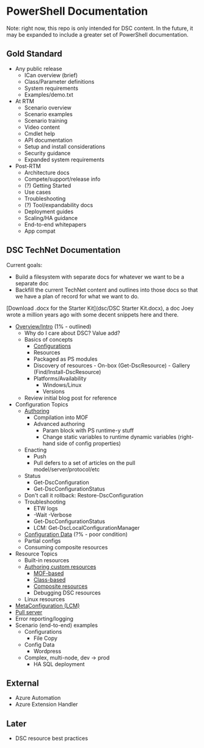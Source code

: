 # PowerShell Documentation
Note: right now, this repo is only intended for DSC content. In the future, it may be expanded to include a greater set of PowerShell documentation. 

## Gold Standard
* Any public release
    - ICan overview (brief)
    - Class/Parameter definitions
    - System requirements
    - Examples/demo.txt
* At RTM
    - Scenario overview
    - Scenario examples
    - Scenario training
    - Video content
    - Cmdlet help
    - API documentation
    - Setup and install considerations
    - Security guidance
    - Expanded system requirements
* Post-RTM
    - Architecture docs
    - Compete/support/release info
    - (?) Getting Started
    - Use cases
    - Troubleshooting
    - (?) Tool/expandability docs
    - Deployment guides
    - Scaling/HA guidance
    - End-to-end whitepapers
    - App compat

## DSC TechNet Documentation

Current goals:
* Build a filesystem with separate docs for whatever we want to be a separate doc
* Backfill the current TechNet content and outlines into those docs so that we have a plan of record for what we want to do.

[Download .docx for the Starter Kit](dsc/DSC Starter Kit.docx), a doc Joey wrote a million years ago with some decent snippets here and there. 

* [Overview/Intro](dsc/overview.md) (1% - outlined)
    - Why do I care about DSC? Value add?
    - Basics of concepts
        + [Configurations](dsc/configurations.md)
        + Resources
        + Packaged as PS modules
        + Discovery of resources
                - On-box (Get-DscResource)
                - Gallery (Find/Install-DscResource)
        + Platforms/Availability
            * Windows/Linux
            * Versions 
    - Review initial blog post for reference
* Configuration Topics
    - [Authoring](dsc/configuration_authoring.md)
        + Compilation into MOF
        + Advanced authoring
            * Param block with PS runtime-y stuff
            * Change static variables to runtime dynamic variables (right-hand side of config properties)
    - Enacting
        + Push
        + Pull defers to a set of articles on the pull model/server/protocol/etc
    - Status
        + Get-DscConfiguration
        + Get-DscConfigurationStatus
    - Don't call it rollback: Restore-DscConfiguration
    - Troubleshooting
        + ETW logs
        + -Wait -Verbose
        + Get-DscConfigurationStatus
        + LCM: Get-DscLocalConfigurationManager
    - [Configuration Data](dsc/configData.md) (?% - poor condition)
    - Partial configs
    - Consuming composite resources
* Resource Topics
    - Built-in resources
    - [Authoring custom resources](dsc/authoringResource.md)
        + [MOF-based](dsc/authoringResourceMOF.md)
        + [Class-based](dsc/authoringResourceClass.md)
        + [Composite resources](dsc/authoringResourceComposite.md)
        + Debugging DSC resources
    - Linux resources
* [MetaConfiguration (LCM)](dsc/LCM.md)
* [Pull server](dsc/pullServer.md)
* Error reporting/logging
* Scenario (end-to-end) examples
    - Configurations
        + File Copy
    - Config Data
        + Wordpress
    - Complex, multi-node, dev -> prod
        + HA SQL deployment

## External
* Azure Automation
* Azure Extension Handler

## Later
* DSC resource best practices

